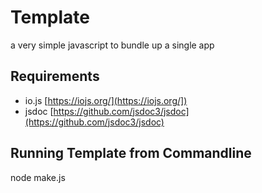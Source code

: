 # Template
a very simple javascript to bundle up a single app

## Requirements
- io.js [https://iojs.org/](https://iojs.org/])
- jsdoc [https://github.com/jsdoc3/jsdoc](https://github.com/jsdoc3/jsdoc)

## Running Template from Commandline

  node make.js
